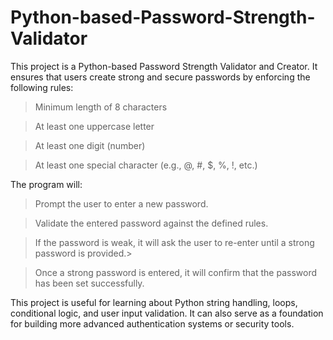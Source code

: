 # Python-based-Password-Strength-Validator
This project is a Python-based Password Strength Validator and Creator.
It ensures that users create strong and secure passwords by enforcing the following rules:

> Minimum length of 8 characters

> At least one uppercase letter

> At least one digit (number)

> At least one special character (e.g., @, #, $, %, !, etc.)

The program will:

> Prompt the user to enter a new password.

> Validate the entered password against the defined rules.

> If the password is weak, it will ask the user to re-enter until a strong password is provided.> 

> Once a strong password is entered, it will confirm that the password has been set successfully.

This project is useful for learning about Python string handling, loops, conditional logic, and user input validation. It can also serve as a foundation for building more advanced authentication systems or security tools.
